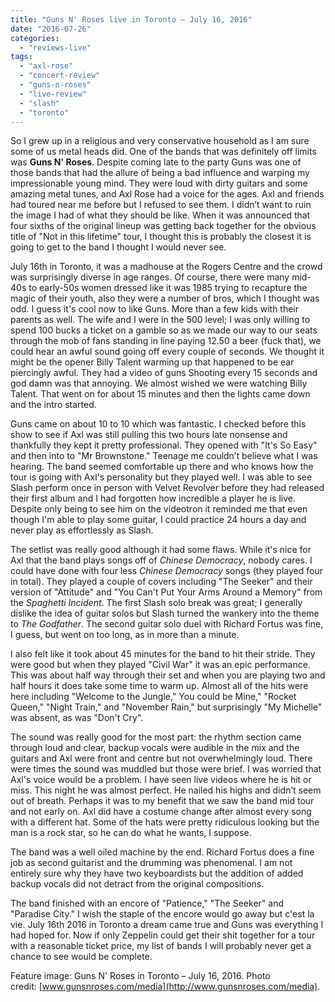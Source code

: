 ```yaml
---
title: "Guns N' Roses live in Toronto – July 16, 2016"
date: "2016-07-26"
categories: 
  - "reviews-live"
tags: 
  - "axl-rose"
  - "concert-review"
  - "guns-n-roses"
  - "live-review"
  - "slash"
  - "toronto"
---
```


So I grew up in a religious and very conservative household as I am sure some of us metal heads did. One of the bands that was definitely off limits was **Guns N' Roses**. Despite coming late to the party Guns was one of those bands that had the allure of being a bad influence and warping my impressionable young mind. They were loud with dirty guitars and some amazing metal tunes, and Axl Rose had a voice for the ages. Axl and friends had toured near me before but I refused to see them. I didn’t want to ruin the image I had of what they should be like. When it was announced that four sixths of the original lineup was getting back together for the obvious title of "Not in this lifetime" tour, I thought this is probably the closest it is going to get to the band I thought I would never see.

July 16th in Toronto, it was a madhouse at the Rogers Centre and the crowd was surprisingly diverse in age ranges. Of course, there were many mid-40s to early-50s women dressed like it was 1985 trying to recapture the magic of their youth, also they were a number of bros, which I thought was odd. I guess it's cool now to like Guns. More than a few kids with their parents as well. The wife and I were in the 500 level; I was only willing to spend 100 bucks a ticket on a gamble so as we made our way to our seats through the mob of fans standing in line paying 12.50 a beer (fuck that), we could hear an awful sound going off every couple of seconds. We thought it might be the opener Billy Talent warming up that happened to be ear piercingly awful. They had a video of guns Shooting every 15 seconds and god damn was that annoying. We almost wished we were watching Billy Talent. That went on for about 15 minutes and then the lights came down and the intro started.

Guns came on about 10 to 10 which was fantastic. I checked before this show to see if Axl was still pulling this two hours late nonsense and thankfully they kept it pretty professional. They opened with "It's So Easy" and then into to "Mr Brownstone." Teenage me couldn’t believe what I was hearing. The band seemed comfortable up there and who knows how the tour is going with Axl's personality but they played well. I was able to see Slash perform once in person with Velvet Revolver before they had released their first album and I had forgotten how incredible a player he is live. Despite only being to see him on the videotron it reminded me that even though I'm able to play some guitar, I could practice 24 hours a day and never play as effortlessly as Slash.

The setlist was really good although it had some flaws. While it's nice for Axl that the band plays songs off of _Chinese Democracy_, nobody cares. I could have done with four less _Chinese Democracy_ songs (they played four in total). They played a couple of covers including "The Seeker" and their version of "Attitude" and "You Can't Put Your Arms Around a Memory" from the _Spaghetti Incident_. The first Slash solo break was great; I generally dislike the idea of guitar solos but Slash turned the wankery into the theme to _The Godfather_. The second guitar solo duel with Richard Fortus was fine, I guess, but went on too long, as in more than a minute.

I also felt like it took about 45 minutes for the band to hit their stride. They were good but when they played "Civil War" it was an epic performance. This was about half way through their set and when you are playing two and half hours it does take some time to warm up. Almost all of the hits were here including "Welcome to the Jungle," You could be Mine," "Rocket Queen," "Night Train," and "November Rain," but surprisingly "My Michelle" was absent, as was "Don't Cry".

The sound was really good for the most part: the rhythm section came through loud and clear, backup vocals were audible in the mix and the guitars and Axl were front and centre but not overwhelmingly loud. There were times the sound was muddled but those were brief. I was worried that Axl's voice would be a problem. I have seen live videos where he is hit or miss. This night he was almost perfect. He nailed his highs and didn’t seem out of breath. Perhaps it was to my benefit that we saw the band mid tour and not early on. Axl did have a costume change after almost every song with a different hat. Some of the hats were pretty ridiculous looking but the man is a rock star, so he can do what he wants, I suppose.

The band was a well oiled machine by the end. Richard Fortus does a fine job as second guitarist and the drumming was phenomenal. I am not entirely sure why they have two keyboardists but the addition of added backup vocals did not detract from the original compositions.

The band finished with an encore of "Patience," "The Seeker" and "Paradise City." I wish the staple of the encore would go away but c'est la vie. July 16th 2016 in Toronto a dream came true and Guns was everything I had hoped for. Now if only Zeppelin could get their shit together for a tour with a reasonable ticket price, my list of bands I will probably never get a chance to see would be complete.

Feature image: Guns N' Roses in Toronto – July 16, 2016. Photo credit: [www.gunsnroses.com/media](http://www.gunsnroses.com/media).
